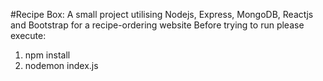 #Recipe Box:
A small project utilising Nodejs, Express, MongoDB, Reactjs and Bootstrap for a recipe-ordering website
Before trying to run please execute:
1) npm install
2) nodemon index.js
